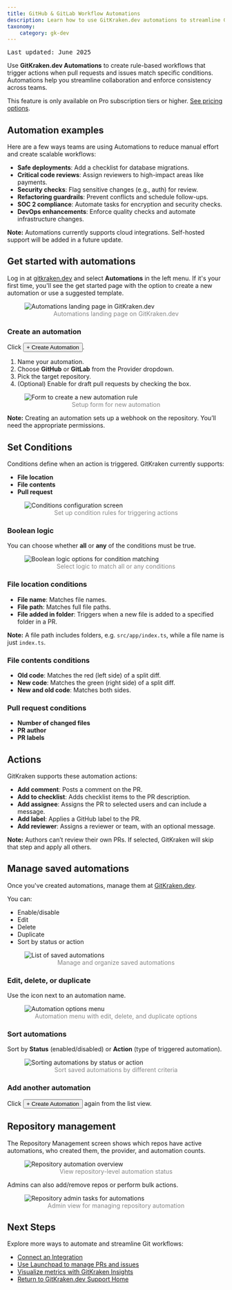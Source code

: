 ```yaml
---
title: GitHub & GitLab Workflow Automations
description: Learn how to use GitKraken.dev automations to streamline GitHub and GitLab workflows with triggers, conditions, and actions.
taxonomy:
    category: gk-dev
---
```


<kbd>Last updated: June 2025</kbd>

Use **GitKraken.dev Automations** to create rule-based workflows that trigger actions when pull requests and issues match specific conditions. Automations help you streamline collaboration and enforce consistency across teams.


<div class='callout callout--warning'>
    <p>This feature is only available on Pro subscription tiers or higher. <a href="https://www.gitkraken.com/pricing?source=help_center&product=gitkraken_dot_dev" target="_blank">See pricing options</a>.</p>
</div>

## Automation examples

Here are a few ways teams are using Automations to reduce manual effort and create scalable workflows:

- **Safe deployments**: Add a checklist for database migrations.
- **Critical code reviews**: Assign reviewers to high-impact areas like payments.
- **Security checks**: Flag sensitive changes (e.g., auth) for review.
- **Refactoring guardrails**: Prevent conflicts and schedule follow-ups.
- **SOC 2 compliance**: Automate tasks for encryption and security checks.
- **DevOps enhancements**: Enforce quality checks and automate infrastructure changes.

<div class='callout callout--warning'>
    <p><strong>Note:</strong> Automations currently supports cloud integrations. Self-hosted support will be added in a future update.</p>
</div>

## Get started with automations

Log in at [gitkraken.dev](https://gitkraken.dev/?source=help_center&product=gitkraken_dot_dev) and select **Automations** in the left menu. If it's your first time, you'll see the get started page with the option to create a new automation or use a suggested template.

<figure>
  <img src="/wp-content/uploads/gkdev-createautomations.jpeg" class="help-center-img img-bordered" alt="Automations landing page in GitKraken.dev">
  <figcaption style="color:#888;text-align:center">Automations landing page on GitKraken.dev</figcaption>
</figure>

### Create an automation

Click <button class="button button--success button--ui button--nolink">+ Create Automation</button>.

1. Name your automation.
2. Choose **GitHub** or **GitLab** from the Provider dropdown.
3. Pick the target repository.
4. (Optional) Enable for draft pull requests by checking the box.

<figure>
  <img src="/wp-content/uploads/gkdev-createautomations2.png" class="help-center-img img-bordered" alt="Form to create a new automation rule">
  <figcaption style="color:#888;text-align:center">Setup form for new automation</figcaption>
</figure>

<div class='callout callout--warning'>
    <p><strong>Note:</strong> Creating an automation sets up a webhook on the repository. You’ll need the appropriate permissions.</p>
</div>

## Set Conditions

Conditions define when an action is triggered. GitKraken currently supports:

- **File location**
- **File contents**
- **Pull request**

<figure>
  <img src="/wp-content/uploads/gkdev-createautomations3.png" class="help-center-img img-bordered" alt="Conditions configuration screen">
  <figcaption style="color:#888;text-align:center">Set up condition rules for triggering actions</figcaption>
</figure>

### Boolean logic

You can choose whether **all** or **any** of the conditions must be true.

<figure>
  <img src="/wp-content/uploads/gkdev-createautomations4.png" class="help-center-img img-bordered" alt="Boolean logic options for condition matching">
  <figcaption style="color:#888;text-align:center">Select logic to match all or any conditions</figcaption>
</figure>

### File location conditions

- **File name**: Matches file names.
- **File path**: Matches full file paths.
- **File added in folder**: Triggers when a new file is added to a specified folder in a PR.

<div class='callout callout--warning'>
    <p><strong>Note:</strong> A file path includes folders, e.g. <code>src/app/index.ts</code>, while a file name is just <code>index.ts</code>.</p>
</div>

### File contents conditions

- **Old code**: Matches the red (left side) of a split diff.
- **New code**: Matches the green (right side) of a split diff.
- **New and old code**: Matches both sides.

### Pull request conditions

- **Number of changed files**
- **PR author**
- **PR labels**

## Actions

GitKraken supports these automation actions:

- **Add comment**: Posts a comment on the PR.
- **Add to checklist**: Adds checklist items to the PR description.
- **Add assignee**: Assigns the PR to selected users and can include a message.
- **Add label**: Applies a GitHub label to the PR.
- **Add reviewer**: Assigns a reviewer or team, with an optional message.

<div class='callout callout--warning'>
    <p><strong>Note:</strong> Authors can’t review their own PRs. If selected, GitKraken will skip that step and apply all others.</p>
</div>

## Manage saved automations

Once you've created automations, manage them at [GitKraken.dev](https://gitkraken.dev/automations/general?source=help_center&product=gitkraken_dot_dev).

You can:

- Enable/disable
- Edit
- Delete
- Duplicate
- Sort by status or action

<figure>
  <img src="/wp-content/uploads/gkdev-createautomations5.png" class="help-center-img img-bordered" alt="List of saved automations">
  <figcaption style="color:#888;text-align:center">Manage and organize saved automations</figcaption>
</figure>

### Edit, delete, or duplicate

Use the <i class="fas fa-ellipsis-v"></i> icon next to an automation name.

<figure>
  <img src="/wp-content/uploads/gkdev-createautomations6.png" class="help-center-img img-bordered" alt="Automation options menu">
  <figcaption style="color:#888;text-align:center">Automation menu with edit, delete, and duplicate options</figcaption>
</figure>

### Sort automations

Sort by **Status** (enabled/disabled) or **Action** (type of triggered automation).

<figure>
  <img src="/wp-content/uploads/gkdev-createautomations7.png" class="help-center-img img-bordered" alt="Sorting automations by status or action">
  <figcaption style="color:#888;text-align:center">Sort saved automations by different criteria</figcaption>
</figure>

### Add another automation

Click <button class="button button--success button--ui button--nolink">+ Create Automation</button> again from the list view.

## Repository management

The Repository Management screen shows which repos have active automations, who created them, the provider, and automation counts.

<figure>
  <img src="/wp-content/uploads/gkdev-createautomations8.png" class="help-center-img img-bordered" alt="Repository automation overview">
  <figcaption style="color:#888;text-align:center">View repository-level automation status</figcaption>
</figure>

Admins can also add/remove repos or perform bulk actions.

<figure>
  <img src="/wp-content/uploads/gkdev-createautomations9.png" class="help-center-img img-bordered" alt="Repository admin tasks for automations">
  <figcaption style="color:#888;text-align:center">Admin view for managing repository automation</figcaption>
</figure>

## Next Steps

Explore more ways to automate and streamline Git workflows:
- [Connect an Integration](/gk-dev/gk-dev-integrations/)
- [Use Launchpad to manage PRs and issues](/gk-dev/gk-dev-home/#launchpad-your-daily-git-dashboard)
- [Visualize metrics with GitKraken Insights](/gk-dev/gk-dev-insights/)
- [Return to GitKraken.dev Support Home](/gk-dev/gk-dev-home/)